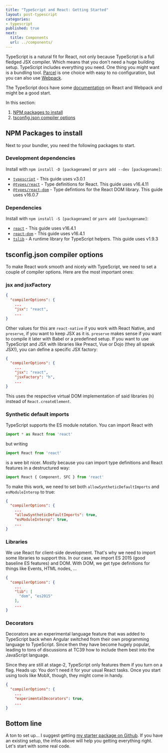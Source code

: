 ```yaml
---
title: "TypeScript and React: Getting Started"
layout: post-typescript
categories:
- typescript
published: true
next:
  title: Components
  url: ../components/
---
```



TypeScript is a natural fit for React, not only because TypeScript is a full fledged JSX compiler. Which means
that you don't need a huge building setup. TypeScript includes everything you need. One thing you might want is a 
bundling tool. [Parcel](https://parceljs.org/) is one choice with easy to no configuration, but you can also use 
[Webpack](https://webpack.js.org/).

The TypeScript docs have some [documentation](https://www.typescriptlang.org/docs/handbook/react-&-webpack.html) on
React and Webpack and might be a good start.

In this section:

1. [NPM packages to install](#npm-packages-to-install)
2. [tsconfig.json compiler options](#tsconfigjson-compiler-options)

## NPM Packages to install

Next to your bundler, you need the following packages to start. 

### Development dependencies

Install with `npm install -D [packagename]` or `yarn add --dev [packagename]`:

- [`typescript`](https://www.npmjs.com/package/typescript) - This guide uses v3.0.1
- [`@types/react`](https://www.npmjs.com/package/@types/react) - Type definitions for React. This guide uses v16.4.11
- [`@types/react-dom`](https://www.npmjs.com/package/@types/react-dom) - Type defintions for the React DOM library. This guide uses v16.0.7

### Dependencies

Install with `npm install -S [packagename]` or `yarn add [packagename]`:

- [`react`](https://www.npmjs.com/package/react) - This guide uses v16.4.1
- [`react-dom`](https://www.npmjs.com/package/react-dom) - This guide uses v16.4.1
- [`tslib`](https://www.npmjs.com/package/tslib) - A runtime library for TypeScript helpers. This guide uses v1.9.3

## tsconfig.json compiler options

To make React work smooth and nicely with TypeScript, we need to set a couple of compiler options. Here are the
most important ones:

### jsx and jsxFactory


```json
{
  "compilerOptions": {
    ...
    "jsx": "react",
    ...
}
```

Other values for this are `react-native` if you work with React Native, and `preserve`, if you want to 
keep JSX as it is. `preserve` makes sense if you want to compile it later with Babel or a predefined setup.
If you want to use TypeScript and JSX with libraries like Preact, Vue or Dojo (they all speak JSX!), you can
define a specific JSX factory:

```json
{
  "compilerOptions": {
    ...
    "jsx": "react",
    "jsxFactory": "h",
    ...
}
```

This uses the respective virtual DOM implementation of said libraries (`h`) instead of `React.createElement`. 

### Synthetic default imports

TypeScript supports the ES module notation. You can import React with 

```javascript
import * as React from 'react'
```

but writing

```javascript
import React from 'react'
```

is a wee bit nicer. Mostly because you can import type definitions and React features in a destructured way:

```javascript
import React { Component, SFC } from 'react'
```

To make this work, we need to set both `allowSyntheticDefaultImports` and `esModuleInterop` to true:

```json
{
  "compilerOptions": {
    ...
    "allowSyntheticDefaultImports": true,
    "esModuleInterop": true,
    ...
}
```

### Libraries

We use React for client-side development. That's why we need to import some libraries to support this.
In our case, we import ES 2015 (good baseline ES features) and DOM. With DOM, we get type definitions for
things like Events, HTML nodes, ... 

```json
{
  "compilerOptions": {
    ...
    "lib": [
      "dom", "es2015"
    ],
    ...
}
```

### Decorators

Decorators are an experimental language feature that was added to TypeScript back when
Angular switched from their own programming language to TypeScript. Since then they have
become hugely popular, leading to tons of discussions at TC39 how to include them best 
into the JavaScript language.

Since they are still at stage-2, TypeScript only features them if you turn on a flag.
Heads up: You don't need it for your usual React tasks. Once you start using tools like
MobX, though, they might come in handy.

```json
{
  "compilerOptions": {
    ...
    "experimentalDecorators": true,
    ...
}
```

## Bottom line

A ton to set up... I suggest getting [my starter package on Github](https://github.com/ddprrt/typescript-react-starter).
If you have an existing setup, the infos above will help you getting everything right. Let's start with some real code.
